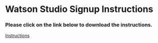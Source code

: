 # Watson Studio Signup Instructions

### Please click on the link below to download the instructions.  

[Instructions](https://github.com/bleonardb3/ThinkGov2019/raw/master/Instructions_to_signup_for_Watson_Studio/Signup_Instructions.pdf)


